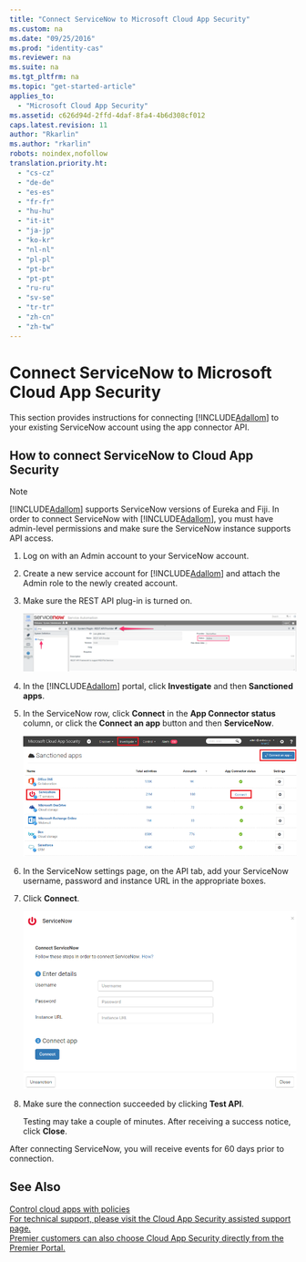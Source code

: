 ```yaml
---
title: "Connect ServiceNow to Microsoft Cloud App Security"
ms.custom: na
ms.date: "09/25/2016"
ms.prod: "identity-cas"
ms.reviewer: na
ms.suite: na
ms.tgt_pltfrm: na
ms.topic: "get-started-article"
applies_to: 
  - "Microsoft Cloud App Security"
ms.assetid: c626d94d-2ffd-4daf-8fa4-4b6d308cf012
caps.latest.revision: 11
author: "Rkarlin"
ms.author: "rkarlin"
robots: noindex,nofollow
translation.priority.ht: 
  - "cs-cz"
  - "de-de"
  - "es-es"
  - "fr-fr"
  - "hu-hu"
  - "it-it"
  - "ja-jp"
  - "ko-kr"
  - "nl-nl"
  - "pl-pl"
  - "pt-br"
  - "pt-pt"
  - "ru-ru"
  - "sv-se"
  - "tr-tr"
  - "zh-cn"
  - "zh-tw"
---
```

# Connect ServiceNow to Microsoft Cloud App Security
  This section provides instructions for connecting [!INCLUDE[Adallom](./includes/adallom_md.md)] to your existing ServiceNow account using the app connector API.  
  
## How to connect ServiceNow to Cloud App Security  
  
> [!NOTE]  
>  [!INCLUDE[Adallom](./includes/adallom_md.md)] supports ServiceNow versions of Eureka and Fiji. In order to connect ServiceNow with [!INCLUDE[Adallom](./includes/adallom_md.md)], you must have admin-level permissions and make sure the ServiceNow instance supports API access.  
  
1.  Log on with an Admin account to your ServiceNow account.  
  
2.  Create a new service account for [!INCLUDE[Adallom](./includes/adallom_md.md)] and attach the Admin role to the newly created account.  
  
3.  Make sure the REST API plug-in is turned on.  
  
     ![servicenow account](./media/servicenow-account.png "servicenow account")  
  
4.  In the [!INCLUDE[Adallom](./includes/adallom_md.md)] portal, click **Investigate** and then **Sanctioned apps**.  
  
5.  In the ServiceNow row, click **Connect** in the **App Connector status** column, or click the **Connect an app** button and then **ServiceNow**.  
  
     ![connect servicenow](./media/connect-servicenow.png "connect servicenow")  
  
6.  In the ServiceNow settings page, on the API tab, add your ServiceNow username, password and instance URL in the appropriate boxes.  
  
7.  Click **Connect**.  
  
     ![servicenow update password](./media/servicenow-update-password.png "servicenow update password")  
  
8.  Make sure the connection succeeded by clicking **Test API**.  
  
     Testing may take a couple of minutes. After receiving a success notice, click **Close**.  
  
  After connecting ServiceNow, you will receive events for 60 days prior to connection.
  
## See Also  
 [Control cloud apps with policies](../migration/control-cloud-apps-with-policies.md)   
 [For technical support, please visit the Cloud App Security assisted support page.](http://support.microsoft.com/oas/default.aspx?prid=16031)   
 [Premier customers can also choose Cloud App Security directly from the Premier Portal.](https://premier.microsoft.com/)  
  
  